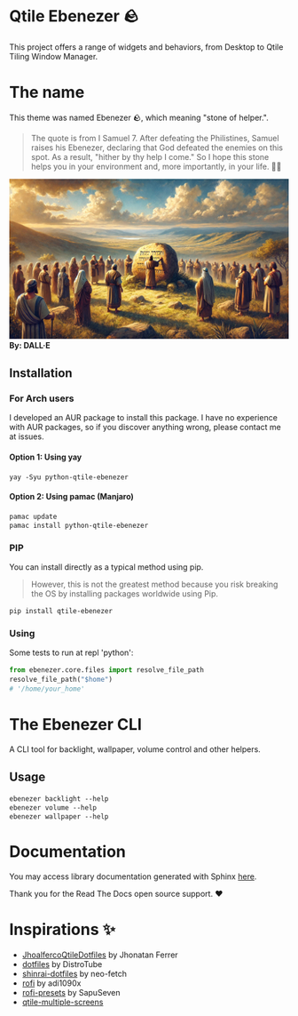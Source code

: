 # Qtile Ebenezer 🪨

This project offers a range of widgets and behaviors, from Desktop to Qtile Tiling Window Manager.


# The name

This theme was named Ebenezer 🪨, which meaning "stone of helper.".

> The quote is from I Samuel 7. After defeating the Philistines, Samuel raises his Ebenezer, declaring that God defeated the enemies on this spot. As a result, "hither by thy help I come." So I hope this stone helps you in your environment and, more importantly, in your life. 🙏🏿

![Ebenezer](images/ebenezer.webp)
**By: DALL·E**


## Installation

### For Arch users

I developed an AUR package to install this package. I have no experience with AUR packages, so if you discover anything wrong, please contact me at issues.

#### Option 1: Using yay

```shell
yay -Syu python-qtile-ebenezer
```

#### Option 2: Using pamac (Manjaro)

```shell
pamac update
pamac install python-qtile-ebenezer
```

### PIP

You can install directly as a typical method using pip.

> However, this is not the greatest method because you risk breaking the OS by installing packages worldwide using Pip.

```shell
pip install qtile-ebenezer
```

### Using

Some tests to run at repl 'python':

```python
from ebenezer.core.files import resolve_file_path
resolve_file_path("$home")
# '/home/your_home'
```


# The Ebenezer CLI

A CLI tool for backlight, wallpaper, volume control and other helpers.

## Usage

```shell
ebenezer backlight --help
ebenezer volume --help
ebenezer wallpaper --help
```

# Documentation

You may access library documentation generated with Sphinx [here](https://qtile-ebenezer.readthedocs.io/en/latest/).

Thank you for the Read The Docs open source support. ❤️

# Inspirations ✨

- [JhoalfercoQtileDotfiles](https://github.com/JhonatanFerrer/JhoalfercoQtileDotfiles) by Jhonatan Ferrer
- [dotfiles](https://gitlab.com/dwt1/dotfiles) by DistroTube
- [shinrai-dotfiles](https://github.com/neo-fetch/shinrai-dotfiles) by neo-fetch
- [rofi](https://github.com/adi1090x/rofi?tab=readme-ov-file) by adi1090x
- [rofi-presets](https://github.com/SapuSeven/rofi-presets) by SapuSeven
- [qtile-multiple-screens](https://sohanglal.github.io/Qtile---make-workspaces-span-across-screens)